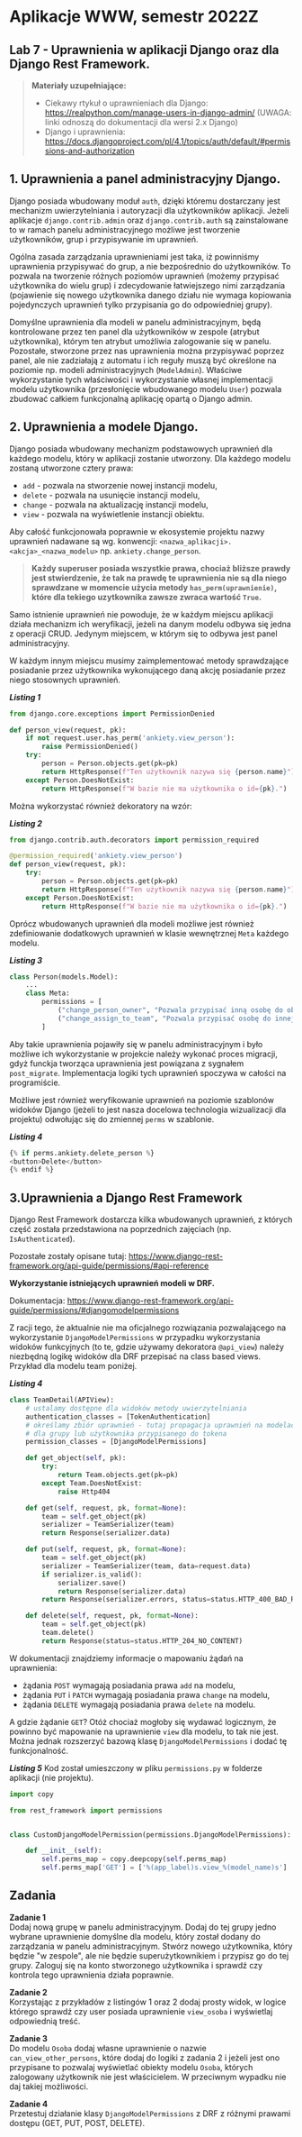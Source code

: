 # Aplikacje WWW, semestr 2022Z

## Lab 7 - Uprawnienia w aplikacji Django oraz dla Django Rest Framework.

> **Materiały uzupełniające:**
> * Ciekawy rtykuł o uprawnieniach dla Django: https://realpython.com/manage-users-in-django-admin/ (UWAGA: linki odnoszą do dokumentacji dla wersi 2.x Django)
> * Django i uprawnienia: https://docs.djangoproject.com/pl/4.1/topics/auth/default/#permissions-and-authorization


## 1. Uprawnienia a panel administracyjny Django.

Django posiada wbudowany moduł `auth`, dzięki któremu dostarczany jest mechanizm uwierzytelniania i autoryzacji dla użytkowników aplikacji. Jeżeli aplikacje `django.contrib.admin` oraz `django.contrib.auth`  są zainstalowane to w ramach panelu administracyjnego możliwe jest tworzenie użytkowników, grup i przypisywanie im uprawnień.

Ogólna zasada zarządzania uprawnieniami jest taka, iż powinniśmy uprawnienia przypisywać do grup, a nie bezpośrednio do użytkowników. To pozwala na tworzenie różnych poziomów uprawnień (możemy przypisać użytkownika do wielu grup) i zdecydowanie łatwiejszego nimi zarządzania (pojawienie się nowego użytkownika danego działu nie wymaga kopiowania pojedynczych uprawnień tylko przypisania go do odpowiedniej grupy).

Domyślne uprawnienia dla modeli w panelu administracyjnym, będą kontrolowane przez ten panel dla użytkowników w zespole (atrybut użytkownika), którym ten atrybut umożliwia zalogowanie się w panelu. Pozostałe, stworzone przez nas uprawnienia można przypisywać poprzez panel, ale nie zadziałają z automatu i ich reguły muszą być określone na poziomie np. modeli administracyjnych (`ModelAdmin`). Właściwe wykorzystanie tych właściwości i wykorzystanie własnej implementacji modelu użytkownika (przesłonięcie wbudowanego modelu `User`) pozwala zbudować całkiem funkcjonalną aplikację opartą o Django admin.

## 2. Uprawnienia a modele Django.

Django posiada wbudowany mechanizm podstawowych uprawnień dla każdego modelu, który w aplikacji zostanie utworzony. Dla każdego modelu zostaną utworzone cztery prawa:

* `add` - pozwala na stworzenie nowej instancji modelu,
* `delete` - pozwala na usunięcie instancji modelu,
* `change` - pozwala na aktualizację instancji modelu,
* `view` - pozwala na wyświetlenie instancji obiektu.

Aby całość funkcjonowała poprawnie w ekosystemie projektu nazwy uprawnień nadawane są wg. konwencji:
`<nazwa_aplikacji>.<akcja>_<nazwa_modelu>` np. `ankiety.change_person`.

> **Każdy superuser posiada wszystkie prawa, chociaż bliższe prawdy jest stwierdzenie, że tak na prawdę te uprawnienia nie są dla niego sprawdzane w momencie użycia metody `has_perm(uprawnienie)`, które dla tekiego uzytkownika zawsze zwraca wartość `True`.**


Samo istnienie uprawnień nie powoduje, że w każdym miejscu aplikacji działa mechanizm ich weryfikacji, jeżeli na danym modelu odbywa się jedna z operacji CRUD. Jedynym miejscem, w którym się to odbywa jest panel administracyjny.

W każdym innym miejscu musimy zaimplementować metody sprawdzające posiadanie przez użytkownika wykonującego daną akcję posiadanie przez niego stosownych uprawnień.

**_Listing 1_**  
```python
from django.core.exceptions import PermissionDenied

def person_view(request, pk):
    if not request.user.has_perm('ankiety.view_person'):
        raise PermissionDenied()
    try:
        person = Person.objects.get(pk=pk)
        return HttpResponse(f"Ten użytkownik nazywa się {person.name}")
    except Person.DoesNotExist:
        return HttpResponse(f"W bazie nie ma użytkownika o id={pk}.")
```

Można wykorzystać również dekoratory na wzór:

**_Listing 2_**

```python
from django.contrib.auth.decorators import permission_required

@permission_required('ankiety.view_person')
def person_view(request, pk):
    try:
        person = Person.objects.get(pk=pk)
        return HttpResponse(f"Ten użytkownik nazywa się {person.name}")
    except Person.DoesNotExist:
        return HttpResponse(f"W bazie nie ma użytkownika o id={pk}.")
```

Oprócz wbudowanych uprawnień dla modeli możliwe jest również zdefiniowanie dodatkowych uprawnień w klasie wewnętrznej `Meta` każdego modelu.

**_Listing 3_**

```python
class Person(models.Model):
    ...
    class Meta:
        permissions = [
            ("change_person_owner", "Pozwala przypisać inną osobę do obiektu Person."),
            ("change_assign_to_team", "Pozwala przypisać osobę do innej drużyny."),
        ]
```
Aby takie uprawnienia pojawiły się w panelu administracyjnym i było możliwe ich wykorzystanie w projekcie należy wykonać proces migracji, gdyż funckja tworząca uprawnienia jest powiązana z sygnałem `post_migrate`.
Implementacja logiki tych uprawnień spoczywa w całości na programiście.

Możliwe jest również weryfikowanie uprawnień na poziomie szablonów widoków Django (jeżeli to jest nasza docelowa technologia wizualizacji dla projektu) odwołując się do zmiennej `perms` w szablonie.

**_Listing 4_**
```python
{% if perms.ankiety.delete_person %}
<button>Delete</button>
{% endif %}
```

## 3.Uprawnienia a Django Rest Framework

Django Rest Framework dostarcza kilka wbudowanych uprawnień, z których część została przedstawiona na poprzednich zajęciach (np. `IsAuthenticated`).

Pozostałe zostały opisane tutaj: https://www.django-rest-framework.org/api-guide/permissions/#api-reference

**Wykorzystanie istniejących uprawnień modeli w DRF.**

Dokumentacja: https://www.django-rest-framework.org/api-guide/permissions/#djangomodelpermissions

Z racji tego, że aktualnie nie ma oficjalnego rozwiązania pozwalającego na wykorzystanie `DjangoModelPermissions` w przypadku wykorzystania widoków funkcyjnych (to te, gdzie używamy dekoratora `@api_view`) należy niezbędną logikę widoków dla DRF przepisać na class based views. Przykład dla modelu team poniżej.

**_Listing 4_**

```python
class TeamDetail(APIView):
    # ustalamy dostępne dla widoków metody uwierzytelniania
    authentication_classes = [TokenAuthentication]
    # określamy zbiór uprawnień - tutaj propagacja uprawnień na modelach, zdefiniowanych
    # dla grupy lub użytkownika przypisanego do tokena
    permission_classes = [DjangoModelPermissions]

    def get_object(self, pk):
        try:
            return Team.objects.get(pk=pk)
        except Team.DoesNotExist:
            raise Http404

    def get(self, request, pk, format=None):
        team = self.get_object(pk)
        serializer = TeamSerializer(team)
        return Response(serializer.data)

    def put(self, request, pk, format=None):
        team = self.get_object(pk)
        serializer = TeamSerializer(team, data=request.data)
        if serializer.is_valid():
            serializer.save()
            return Response(serializer.data)
        return Response(serializer.errors, status=status.HTTP_400_BAD_REQUEST)

    def delete(self, request, pk, format=None):
        team = self.get_object(pk)
        team.delete()
        return Response(status=status.HTTP_204_NO_CONTENT)
```

W dokumentacji znajdziemy informacje o mapowaniu żądań na uprawnienia:
* żądania `POST` wymagają posiadania prawa `add` na modelu,
* żądania `PUT` i `PATCH` wymagają posiadania prawa `change` na modelu,
* żądania `DELETE` wymagają posiadania prawa `delete` na modelu.

A gdzie żądanie `GET`? Otóż chociaż mogłoby się wydawać logicznym, że powinno być mapowanie na uprawnienie `view` dla modelu, to tak nie jest. Można jednak rozszerzyć bazową klasę `DjangoModelPermissions` i dodać tę funkcjonalność.

**_Listing 5_**
Kod został umieszczony w pliku `permissions.py` w folderze aplikacji (nie projektu).
```python
import copy

from rest_framework import permissions


class CustomDjangoModelPermission(permissions.DjangoModelPermissions):

    def __init__(self):
        self.perms_map = copy.deepcopy(self.perms_map)
        self.perms_map['GET'] = ['%(app_label)s.view_%(model_name)s']
```



## **Zadania**

**Zadanie 1**  
Dodaj nową grupę w panelu administracyjnym. Dodaj do tej grupy jedno wybrane uprawnienie domyślne dla modelu, który został dodany do zarządzania w panelu administracyjnym. Stwórz nowego użytkownika, który będzie "w zespole", ale nie będzie superużytkownikiem i przypisz go do tej grupy. Zaloguj się na konto stworzonego użytkownika i sprawdź czy kontrola tego uprawnienia działa poprawnie.

**Zadanie 2**  
Korzystając z przykładów z listingów 1 oraz 2 dodaj prosty widok, w logice którego sprawdź czy user posiada uprawnienie `view_osoba` i wyświetlaj odpowiednią treść.

**Zadanie 3**  
Do modelu `Osoba` dodaj własne uprawnienie o nazwie `can_view_other_persons`, które dodaj do logiki z zadania 2 i jeżeli jest ono przypisane to pozwalaj wyświetlać obiekty modelu `Osoba`, których zalogowany użytkownik nie jest właścicielem. W przeciwnym wypadku nie daj takiej możliwości.

**Zadanie 4**  
Przetestuj działanie klasy `DjangoModelPermissions` z DRF z różnymi prawami dostępu (GET, PUT, POST, DELETE).


